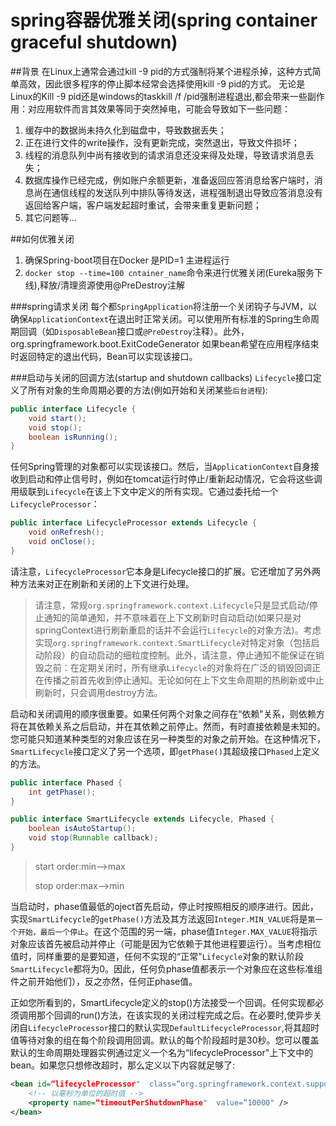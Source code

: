 # spring容器优雅关闭(spring container graceful shutdown)

##背景
在Linux上通常会通过kill -9 pid的方式强制将某个进程杀掉，这种方式简单高效，因此很多程序的停止脚本经常会选择使用kill -9 pid的方式。
无论是Linux的Kill -9 pid还是windows的taskkill /f /pid强制进程退出,都会带来一些副作用：对应用软件而言其效果等同于突然掉电，可能会导致如下一些问题：
1. 缓存中的数据尚未持久化到磁盘中，导致数据丢失；
1. 正在进行文件的write操作，没有更新完成，突然退出，导致文件损坏；
1. 线程的消息队列中尚有接收到的请求消息还没来得及处理，导致请求消息丢失；
1. 数据库操作已经完成，例如账户余额更新，准备返回应答消息给客户端时，消息尚在通信线程的发送队列中排队等待发送，进程强制退出导致应答消息没有返回给客户端，客户端发起超时重试，会带来重复更新问题；
1. 其它问题等...

##如何优雅关闭
1. 确保Spring-boot项目在Docker 是PID=1 主进程运行
2. `docker stop --time=100 cntainer_name`命令来进行优雅关闭(Eureka服务下线),释放/清理资源使用@PreDestroy注解


###spring请求关闭
每个都`SpringApplication`将注册一个关闭钩子与JVM，以确保`ApplicationContext`在退出时正常关闭。可以使用所有标准的Spring生命周期回调（如`DisposableBean`接口或`@PreDestroy`注释）。此外，org.springframework.boot.ExitCodeGenerator 如果bean希望在应用程序结束时返回特定的退出代码，Bean可以实现该接口。

###启动与关闭的回调方法(startup and shutdown callbacks)
`Lifecycle`接口定义了所有对象的生命周期必要的方法(例如开始和关闭某些`后台进程`):

```java
public interface Lifecycle {
    void start();
    void stop();
    boolean isRunning();
}
```

任何Spring管理的对象都可以实现该接口。然后，当`ApplicationContext`自身接收到启动和停止信号时，例如在tomcat运行时停止/重新起动情况，它会将这些调用级联到`Lifecycle`在该上下文中定义的所有实现。它通过委托给一个`LifecycleProcessor`：
```java
public interface LifecycleProcessor extends Lifecycle {
    void onRefresh();
    void onClose();
}
```

请注意，`LifecycleProcessor`它本身是Lifecycle接口的扩展。它还增加了另外两种方法来对正在刷新和关闭的上下文进行处理。

>请注意，常规`org.springframework.context.Lifecycle`只是显式启动/停止通知的简单通知，并不意味着在上下文刷新时自动启动(如果只是对springContext进行刷新重启的话并不会运行`Lifecycle`的对象方法)。考虑实现`org.springframework.context.SmartLifecycle`对特定对象（包括启动阶段）的自动启动的细粒度控制。此外，请注意，停止通知不能保证在销毁之前：在定期关闭时，所有继承`Lifecycle`的对象将在广泛的销毁回调正在传播之前首先收到停止通知。无论如何在上下文生命周期的热刷新或中止刷新时，只会调用destroy方法。

启动和关闭调用的顺序很重要。如果任何两个对象之间存在“依赖"关系，则依赖方将在其依赖关系之后启动，并在其依赖之前停止。然而，有时直接依赖是未知的。您可能只知道某种类型的对象应该在另一种类型的对象之前开始。在这种情况下，`SmartLifecycle`接口定义了另一个选项，即`getPhase()`其超级接口`Phased`上定义的方法。

```java
public interface Phased {
    int getPhase();
}
```

```java
public interface SmartLifecycle extends Lifecycle, Phased {
    boolean isAutoStartup();
    void stop(Runnable callback);
}
```
>start order:min-->max
>
>stop order:max-->min

当启动时，phase值最低的oject首先启动，停止时按照相反的顺序进行。因此，实现`SmartLifecycle`的`getPhase()`方法及其方法返回`Integer.MIN_VALUE`将是`第一个开始，最后一个停止`。在这个范围的另一端，phase值`Integer.MAX_VALUE`将指示对象应该首先被启动并停止（可能是因为它依赖于其他进程要运行）。当考虑相位值时，同样重要的是要知道，任何不实现的“正常"`Lifecycle`对象的默认阶段`SmartLifecycle`都将为0。因此，任何负phase值都表示一个对象应在这些标准组件之前开始他们），反之亦然，任何正phase值。

正如您所看到的，SmartLifecycle定义的stop()方法接受一个回调。任何实现都必须调用那个回调的run()方法，在该实现的关闭过程完成之后。在必要时,使异步关闭自`LifecycleProcessor`接口的默认实现`DefaultLifecycleProcessor`,将其超时值等待对象的组在每个阶段调用回调。默认的每个阶段超时是30秒。您可以覆盖默认的生命周期处理器实例通过定义一个名为“lifecycleProcessor"上下文中的bean。如果您只想修改超时，那么定义以下内容就足够了:

```xml
<bean id=“lifecycleProcessor"  class=“org.springframework.context.support.DefaultLifecycleProcessor" >
    <!-- 以毫秒为单位的超时值 -->
    <property name=“timeoutPerShutdownPhase"  value=“10000" />
</bean>
```
